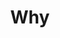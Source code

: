 ---
title: Why
embed: "https://player.vimeo.com/video/864923088?h=7d56157366&amp;badge=0&amp;autopause=0&amp;player_id=0&amp;app_id=58479"
square: true
---